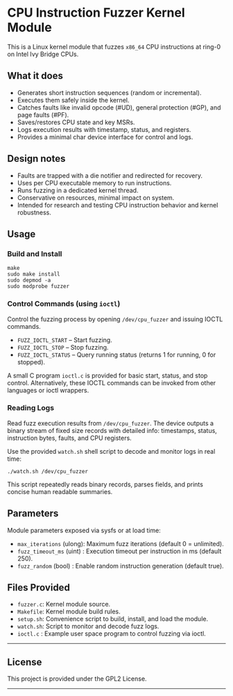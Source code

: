 # CPU Instruction Fuzzer Kernel Module

This is a Linux kernel module that fuzzes `x86_64` CPU instructions at ring-0 on Intel Ivy Bridge CPUs.

## What it does

- Generates short instruction sequences (random or incremental).
- Executes them safely inside the kernel.
- Catches faults like invalid opcode (#UD), general protection (#GP), and page faults (#PF).
- Saves/restores CPU state and key MSRs.
- Logs execution results with timestamp, status, and registers.
- Provides a minimal char device interface for control and logs.

## Design notes

- Faults are trapped with a die notifier and redirected for recovery.
- Uses per CPU executable memory to run instructions.
- Runs fuzzing in a dedicated kernel thread.
- Conservative on resources, minimal impact on system.
- Intended for research and testing CPU instruction behavior and kernel robustness.

## Usage

### Build and Install

```
make
sudo make install
sudo depmod -a
sudo modprobe fuzzer
```

### Control Commands (using `ioctl`)

Control the fuzzing process by opening `/dev/cpu_fuzzer` and issuing IOCTL commands.

- `FUZZ_IOCTL_START` – Start fuzzing.
- `FUZZ_IOCTL_STOP` – Stop fuzzing.
- `FUZZ_IOCTL_STATUS` – Query running status (returns 1 for running, 0 for stopped).

A small C program `ioctl.c` is provided for basic start, status, and stop control.
Alternatively, these IOCTL commands can be invoked from other languages or ioctl wrappers.

### Reading Logs

Read fuzz execution results from `/dev/cpu_fuzzer`. The device outputs a binary stream of fixed size records with detailed info: timestamps, status, instruction bytes, faults, and CPU registers.

Use the provided `watch.sh` shell script to decode and monitor logs in real time:

```
./watch.sh /dev/cpu_fuzzer
```

This script repeatedly reads binary records, parses fields, and prints concise human readable summaries.

## Parameters

Module parameters exposed via sysfs or at load time:

- `max_iterations`    (ulong): Maximum fuzz iterations (default 0 = unlimited).
- `fuzz_timeout_ms`   (uint) : Execution timeout per instruction in ms (default 250).
- `fuzz_random`       (bool) : Enable random instruction generation (default true).

## Files Provided

- `fuzzer.c`: Kernel module source.
- `Makefile`: Kernel module build rules.
- `setup.sh`: Convenience script to build, install, and load the module.
- `watch.sh`: Script to monitor and decode fuzz logs.
- `ioctl.c` : Example user space program to control fuzzing via ioctl.

---

## License

This project is provided under the GPL2 License.

---
